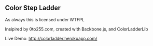 Color Step Ladder
-----------
As always this is licensed under WTFPL

Insipired by 0to255.com, created with Backbone.js, and ColorLadderLib

Live Demo: http://colorladder.herokuapp.com/